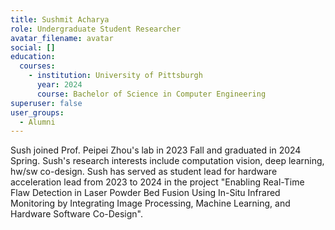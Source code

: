 ```yaml
---
title: Sushmit Acharya 
role: Undergraduate Student Researcher
avatar_filename: avatar
social: []
education:
  courses:
    - institution: University of Pittsburgh
      year: 2024 
      course: Bachelor of Science in Computer Engineering
superuser: false
user_groups:
  - Alumni
---
```

Sush joined Prof. Peipei Zhou's lab in 2023 Fall and graduated in 2024 Spring. Sush's research interests include computation vision, deep learning, hw/sw co-design. Sush has served as student lead for hardware acceleration lead from 2023 to 2024 in the project "Enabling Real-Time Flaw Detection in Laser Powder Bed Fusion Using In-Situ Infrared Monitoring by Integrating Image Processing, Machine Learning, and Hardware Software Co-Design".
